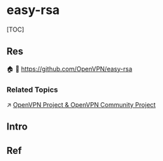# easy-rsa

[TOC]



## Res
🏠 
🚧 https://github.com/OpenVPN/easy-rsa


### Related Topics
↗ [OpenVPN Project & OpenVPN Community Project](../../../../../../../Network%20Security/Anonymous%20&%20Private%20Networks/👻%20Tunneling%20&%20VPN/VPN%20&%20NAT%20Implementations/📌%20OpenVPN%20Project%20&%20OpenVPN%20Community%20Project/OpenVPN%20Project%20&%20OpenVPN%20Community%20Project.md)



## Intro



## Ref
